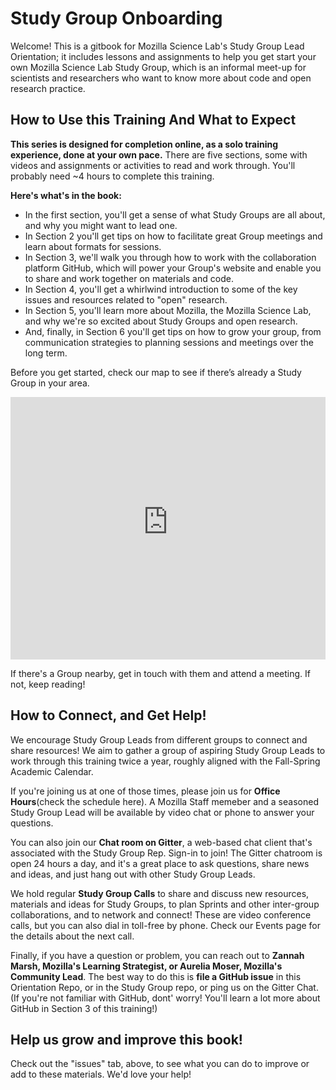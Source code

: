 # Study Group Onboarding
Welcome! This is a gitbook for Mozilla Science Lab's Study Group Lead Orientation; it includes lessons and assignments to help you get start your own Mozilla Science Lab Study Group, which is an informal meet-up for scientists and researchers who want to know more about code and open research practice.

## How to Use this Training And What to Expect

**This series is designed for completion online, as a solo training experience, done at your own pace.** There are five sections, some with videos and assignments or activities to read and work through. You'll probably need ~4 hours to complete this training. 

**Here's what's in the book:** 
* In the first section, you'll get a sense of what Study Groups are all about, and why you might want to  lead one. 
* In Section 2 you'll get tips on how to facilitate great Group meetings and learn about formats for sessions. 
* In Section 3, we'll walk you through how to work with the collaboration platform GitHub, which will power your Group's website and enable you to share and work together on materials and code. 
* In Section 4, you'll get a whirlwind introduction to some of the key issues and resources related to "open" research. 
* In Section 5, you'll learn more about Mozilla, the Mozilla Science Lab, and why we're so excited about Study Groups and open research.
* And, finally, in Section 6 you'll get tips on how to grow your group, from communication strategies to planning sessions and meetings over the long term. 

Before you get started, check our map to see if there’s already a Study Group in your area. 

<iframe height="420" width="100%" frameborder="0" src="https://render.githubusercontent.com/view/geojson?url=https://raw.githubusercontent.com/mozillascience/studyGroupLessons/master/whereWeAre.geojson" title="whereWeAre.geojson"></iframe>

If there's a Group nearby, get in touch with them and attend a meeting. If not, keep reading! 

## How to Connect, and Get Help!
We encourage Study Group Leads from different groups to connect and share resources! We aim to gather a group of aspiring Study Group Leads to work through this training twice a year, roughly aligned with the Fall-Spring Academic Calendar. 

If you're joining us at one of those times, please join us for **Office Hours**(check the schedule here). A Mozilla Staff memeber and a seasoned Study Group Lead will be available by video chat or phone to answer your questions. 

You can also join our **Chat room on Gitter**, a web-based chat client that's associated with the Study Group Rep. Sign-in to join! The Gitter chatroom is open 24 hours a day, and it's a great place to ask questions, share news and ideas, and just hang out with other Study Group Leads. 

We hold regular **Study Group Calls** to share and discuss new resources, materials and ideas for Study Groups, to plan Sprints and other inter-group collaborations, and to network and connect! These are video conference calls, but you can also dial in toll-free by phone. Check our Events page for the details about the next call.

Finally, if you have a question or problem, you can reach out to **Zannah Marsh, Mozilla's Learning Strategist, or Aurelia Moser, Mozilla's Community Lead**. The best way to do this is **file a GitHub issue** in this Orientation Repo, or in the Study Group repo, or ping us on the Gitter Chat. (If you're not familiar with GitHub, dont' worry! You'll learn a lot more about GitHub in Section 3 of this training!)

## Help us grow and improve this book!
Check out the "issues" tab, above, to see what you can do to improve or add to these materials. We'd love your help!


